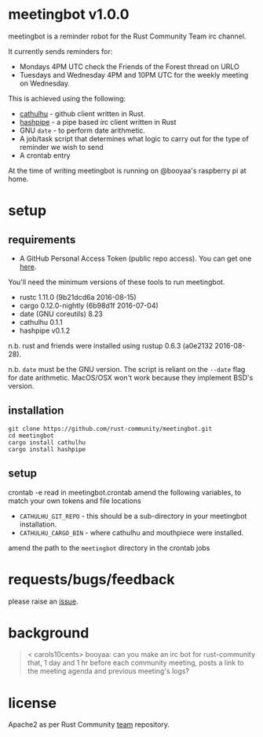 # meetingbot v1.0.0

meetingbot is a reminder robot for the Rust Community Team irc channel.

It currently sends reminders for:

- Mondays 4PM UTC check the Friends of the Forest thread on URLO
- Tuesdays and Wednesday 4PM and 10PM UTC for the weekly meeting on Wednesday.

This is achieved using the following:
- [cathulhu][1] - github client written in Rust.
- [hashpipe][2] - a pipe based irc client written in Rust
- GNU `date` - to perform date arithmetic.
- A job/task script that determines what logic to carry out for the type of reminder we wish to send
- A crontab entry

At the time of writing meetingbot is running on @booyaa's raspberry pi at home.

# setup

## requirements

- A GitHub Personal Access Token (public repo access). You can get one [here][4].

You'll need the minimum versions of these tools to run meetingbot.

- rustc 1.11.0 (9b21dcd6a 2016-08-15)
- cargo 0.12.0-nightly (6b98d1f 2016-07-04)
- date (GNU coreutils) 8.23
- cathulhu 0.1.1
- hashpipe v0.1.2

n.b. rust and friends were installed using rustup 0.6.3 (a0e2132 2016-08-28).

n.b. `date` must be the GNU version. The script is reliant on the `--date` flag
for date arithmetic. MacOS/OSX won't work because they implement BSD's version.

## installation

```
git clone https://github.com/rust-community/meetingbot.git
cd meetingbot
cargo install cathulhu
cargo install hashpipe
```

## setup

crontab -e
read in meetingbot.crontab
amend the following variables, to match your own tokens and file locations

- `CATHULHU_GIT_REPO` - this should be a sub-directory in your meetingbot installation.
- `CATHULHU_CARGO_BIN` - where cathulhu and mouthpiece were installed.


amend the path to the `meetingbot` directory in the crontab jobs

# requests/bugs/feedback

please raise an [issue][5].

# background

> < carols10cents> booyaa: can you make an irc bot for rust-community that, 1 day and 1 hr before each community meeting, posts a link to the meeting agenda and previous meeting's logs?

# license

Apache2 as per Rust Community [team][3] repository.

[1]:https://github.com/booyaa/cathulhu
[2]:https://github.com/LinuxMercedes/hashpipe
[3]:https://github.com/rust-community/team
[4]:https://github.com/settings/tokens
[5]:https://github.com/rust-community/meetingbot/issues/new
